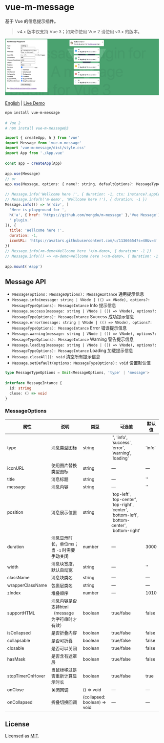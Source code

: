 # vue-m-message

基于 Vue 的信息提示插件。

> v4.x 版本仅支持 Vue 3；如果你使用 Vue 2 请使用 v3.x 的版本。

![Preview](./preview.png)

[English](README.md) | [Live Demo](https://mengdu.github.io/m-message/index.html)

```bash
npm install vue-m-message

# Vue 2
# npm install vue-m-message@3
```

```js
import { createApp, h } from 'vue'
import Message from 'vue-m-message'
import 'vue-m-message/dist/style.css'
import App from './App.vue'

const app = createApp(App)

app.use(Message)
// or
app.use(Message, options: { name?: string, defaultOptions?: MessageTypeOptions })

// Message.info('Wellcome here !', { duration: -1, ctx: instance?.appContext })
// Message.info(h('m-demo', 'Wellcome here !'), { duration: -1 })
Message.info(() => h('div', [
  'Here is playground for ',
  h('a', { href: 'https://github.com/mengdu/m-message' },'Vue Message'),
  ' plugin.'
]), {
  title: 'Wellcome here !',
  duration: -1,
  iconURL: 'https://avatars.githubusercontent.com/u/11366654?s=40&v=4'
})
// Message.info(<m-demo>Wellcome here !</m-demo>, { duration: -1 })
// Message.info(() => <m-demo>Wellcome here !</m-demo>, { duration: -1 })

app.mount('#app')
```

## Message API

+ `Message(options: MessageOptions): MessageIntance` 通用提示信息
+ `Message.info(message: string | VNode | (() => VNode), options?: MessageTypeOptions): MessageIntance` Info 提示信息
+ `Message.success(message: string | VNode | (() => VNode), options?: MessageTypeOptions): MessageIntance` Success 成功提示信息
+ `Message.error(message: string | VNode | (() => VNode), options?: MessageTypeOptions): MessageIntance` Error 错误提示信息
+ `Message.warning(message: string | VNode | (() => VNode), options?: MessageTypeOptions): MessageIntance` Warning 警告提示信息
+ `Message.loading(message: string | VNode | (() => VNode), options?: MessageTypeOptions): MessageIntance` Loading 加载提示信息
+ `Message.closeAll(): void` 清空所有提示信息
+ `Message.setDefault(options: MessageTypeOptions): void` 设置默认值


```ts
type MessageTypeOptions = Omit<MessageOptions, 'type' | 'message'>

interface MessageIntance {
  id: string
  close: () => void
}
```

### MessageOptions

| 属性      | 说明    | 类型      | 可选值       | 默认值   |
|---------- |-------- |---------- |-------------  |-------- |
| type   | 消息类型图标 | string | '', 'info', 'success', 'error', 'warning', 'loading'  |   'info'   |
| iconURL   | 使用图片替换类型图标 | string | —  |   —   |
| title   | 消息标题 | string | —  |    ''   |
| message   | 消息内容 | string | —  |    ''   |
| position   | 消息展示位置 | string | 'top-left', 'top-center', 'top-right', 'center', 'bottom-left', 'bottom-center', 'bottom-right' |
| duration   | 消息显示时长，单位ms；当 `-1` 时需要手动关闭 | number | —  |   3000   |
| width   | 消息块宽度，默认自动宽 | string | —  |  ''  |
| className   | 消息块类名 | string | — |  — |
| wrapperClassName   | 包裹层类名 | string | — |  — |
| zIndex   | 堆叠顺序 | number | —  |   1010   |
| supportHTML   | 消息内容是否支持html（message 为字符串时才有效） | boolean | true/false | false |
| isCollapsed   | 是否折叠内容 | boolean | true/false |   false   |
| collapsable   | 是否可折叠 | boolean | true/false |   false   |
| closable  | 是否可以关闭 | boolean | true/false |  false   |
| hasMask   | 是否含有遮罩层 | boolean | true/false |  false   |
| stopTimerOnHover   | 当鼠标移过是否重新计算显示时长 | boolean | true/false |  true   |
| onClose   | 关闭回调 | () => void | —  |    —   |
| onCollapsed   | 折叠切换回调 | (collapsed: boolean) => void | —  |   —   |

## License

Licensed as [MIT](./LICENSE).
